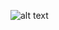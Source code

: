 ![alt text](https://raw.githubusercontent.com/tuncay98/Google-Chrome-Dark-Google-Extension/blob/master/screen.png)
